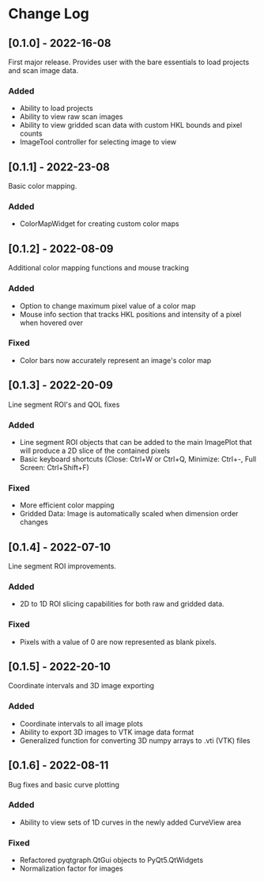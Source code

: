# Change Log

## [0.1.0] - 2022-16-08
First major release. Provides user with the bare essentials to load projects and scan image data.

### Added
- Ability to load projects
- Ability to view raw scan images
- Ability to view gridded scan data with custom HKL bounds and pixel counts
- ImageTool controller for selecting image to view

## [0.1.1] - 2022-23-08
Basic color mapping. 

### Added
- ColorMapWidget for creating custom color maps

## [0.1.2] - 2022-08-09
Additional color mapping functions and mouse tracking

### Added
- Option to change maximum pixel value of a color map
- Mouse info section that tracks HKL positions and intensity of a pixel when hovered over

### Fixed
- Color bars now accurately represent an image's color map

## [0.1.3] - 2022-20-09
Line segment ROI's and QOL fixes

### Added
- Line segment ROI objects that can be added to the main ImagePlot that will produce a 2D slice of the contained pixels
- Basic keyboard shortcuts (Close: Ctrl+W or Ctrl+Q, Minimize: Ctrl+-, Full Screen: Ctrl+Shift+F)

### Fixed
- More efficient color mapping
- Gridded Data: Image is automatically scaled when dimension order changes

## [0.1.4] - 2022-07-10
Line segment ROI improvements.

### Added
- 2D to 1D ROI slicing capabilities for both raw and gridded data.

### Fixed
- Pixels with a value of 0 are now represented as blank pixels.

## [0.1.5] - 2022-20-10
Coordinate intervals and 3D image exporting

### Added
- Coordinate intervals to all image plots
- Ability to export 3D images to VTK image data format
- Generalized function for converting 3D numpy arrays to .vti (VTK) files

## [0.1.6] - 2022-08-11
Bug fixes and basic curve plotting

### Added
- Ability to view sets of 1D curves in the newly added CurveView area

### Fixed
- Refactored pyqtgraph.QtGui objects to PyQt5.QtWidgets
- Normalization factor for images

